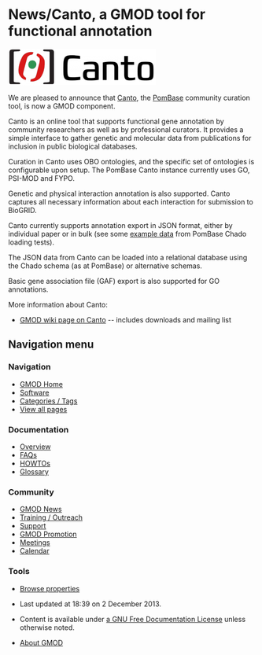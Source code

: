 



<span id="top"></span>




# <span dir="auto">News/Canto, a GMOD tool for functional annotation</span>











[<img
src="https://raw.githubusercontent.com/GMOD/gmod.github.io/main/mediawiki/images/thumb/7/7e/CantoTextLogo.png/300px-CantoTextLogo.png"
srcset="https://raw.githubusercontent.com/GMOD/gmod.github.io/main/mediawiki/images/thumb/7/7e/CantoTextLogo.png/450px-CantoTextLogo.png 1.5x, https://raw.githubusercontent.com/GMOD/gmod.github.io/main/mediawiki/images/thumb/7/7e/CantoTextLogo.png/600px-CantoTextLogo.png 2x"
width="300" height="74" alt="CantoTextLogo.png" />](../Canto "Canto")



We are pleased to announce that [Canto](../Canto "Canto"), the
<a href="http://pombase.org" class="external text"
rel="nofollow">PomBase</a> community curation tool, is now a GMOD
component.

Canto is an online tool that supports functional gene annotation by
community researchers as well as by professional curators. It provides a
simple interface to gather genetic and molecular data from publications
for inclusion in public biological databases.

Curation in Canto uses OBO ontologies, and the specific set of
ontologies is configurable upon setup. The PomBase Canto instance
currently uses GO, PSI-MOD and FYPO.

Genetic and physical interaction annotation is also supported. Canto
captures all necessary information about each interaction for submission
to BioGRID.

Canto currently supports annotation export in JSON format, either by
individual paper or in bulk (see some <a
href="https://github.com/pombase/pombase-chado/blob/master/data/canto_dump.json"
class="external text" rel="nofollow">example data</a> from PomBase Chado
loading tests).

The JSON data from Canto can be loaded into a relational database using
the Chado schema (as at PomBase) or alternative schemas.

Basic gene association file (GAF) export is also supported for GO
annotations.

More information about Canto:

- [GMOD wiki page on Canto](../Canto "Canto") -- includes downloads and
  mailing list







## Navigation menu







<a href="../Main_Page"
style="background-image: url(../../images/GMOD-cogs.png);"
title="Visit the main page"></a>


### Navigation



- <span id="n-GMOD-Home">[GMOD Home](../Main_Page)</span>
- <span id="n-Software">[Software](../GMOD_Components)</span>
- <span id="n-Categories-.2F-Tags">[Categories /
  Tags](../Categories)</span>
- <span id="n-View-all-pages">[View all
  pages](../Special:AllPages)</span>




### Documentation



- <span id="n-Overview">[Overview](../Overview)</span>
- <span id="n-FAQs">[FAQs](../Category%3AFAQ)</span>
- <span id="n-HOWTOs">[HOWTOs](../Category%3AHOWTO)</span>
- <span id="n-Glossary">[Glossary](../Glossary)</span>




### Community



- <span id="n-GMOD-News">[GMOD News](../GMOD_News)</span>
- <span id="n-Training-.2F-Outreach">[Training /
  Outreach](../Training_and_Outreach)</span>
- <span id="n-Support">[Support](../Support)</span>
- <span id="n-GMOD-Promotion">[GMOD Promotion](../GMOD_Promotion)</span>
- <span id="n-Meetings">[Meetings](../Meetings)</span>
- <span id="n-Calendar">[Calendar](../Calendar)</span>




### Tools

- <span id="t-smwbrowselink"><a
  href="../Special%3ABrowse/News-2FCanto,_a_GMOD_tool_for_functional_annotation"
  rel="smw-browse">Browse properties</a></span>



- <span id="footer-info-lastmod">Last updated at 18:39 on 2 December
  2013.</span>
<!-- - <span id="footer-info-viewcount">14,086 page views.</span> -->
- <span id="footer-info-copyright">Content is available under
  <a href="http://www.gnu.org/licenses/fdl-1.3.html" class="external"
  rel="nofollow">a GNU Free Documentation License</a> unless otherwise
  noted.</span>

<!-- -->

- <span id="footer-places-about">[About
  GMOD](../GMOD%3AAbout "GMOD%3AAbout")</span>

<!-- -->




